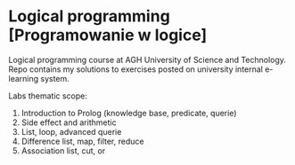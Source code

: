 # Logical programming [Programowanie w logice]

Logical programming course at AGH University of Science and Technology.  
Repo contains my solutions to exercises posted on university internal e-learning system.

Labs thematic scope:
1. Introduction to Prolog (knowledge base, predicate, querie)
2. Side effect and arithmetic
3. List, loop, advanced querie
4. Difference list, map, filter, reduce
5. Association list, cut, or